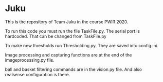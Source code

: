 # Juku

This is the repository of Team Juku in the course  PWIR 2020.

To run this code you must run the file TaskFile.py.
The serial port is hardcoded. That can be changed from TaskFile.py

To make new thresholds run Thresholding.py.
They are saved into config.ini.

Image processing and capturing functions are at the end of the imageprocessing.py file.

ball and basket filtering commands are in the vision.py file. And also realsense configuration is there.






